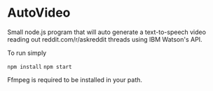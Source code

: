 # AutoVideo

Small node.js program that will auto generate a text-to-speech video reading out reddit.com/r/askreddit threads using IBM Watson's API.

To run simply

`npm install`
`npm start`

Ffmpeg is required to be installed in your path.
